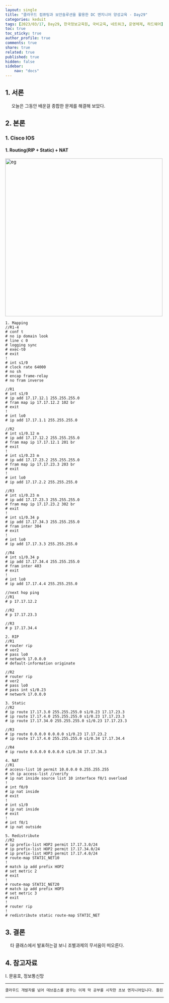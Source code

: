 ```yaml
---
layout: single
title: "클라우드 컴퓨팅과 보안솔루션을 활용한 DC 엔지니어 양성교육 - Day29"
categories: keduit
tags: [2023/03/17, Day29, 한국정보교육원, 국비교육, 네트워크, 운영체제, 하드웨어]
toc: true
toc_sticky: true
author_profile: true
comments: true
share: true
related: true
published: true
hidden: false
sidebar: 
    nav: "docs"
---
```


## 1. 서론  

&nbsp;&nbsp;&nbsp;&nbsp; 오늘은 그동안 배운걸 종합한 문제를 해결해 보았다.

## 2. 본론  

### 1. Cisco IOS  

#### 1. Routing(RIP + Static) + NAT

<img alt="eg" src="https://user-images.githubusercontent.com/124491456/225479093-53875d83-098c-4447-afc3-424b918ab402.png" width=500>

```
1. Mapping
//R1-4
# conf t
# no ip domain look
# line c 0
# logging sync
# exec-t0
# exit
!
# int s1/0
# clock rate 64000
# no sh
# encap frame-relay
# no fram inverse

//R1
# int s1/0
# ip add 17.17.12.1 255.255.255.0
# fram map ip 17.17.12.2 102 br
# exit
!
# int lo0
# ip add 17.17.1.1 255.255.255.0

//R2
# int s1/0.12 m
# ip add 17.17.12.2 255.255.255.0
# fram map ip 17.17.12.1 201 br
# exit
!
# int s1/0.23 m
# ip add 17.17.23.2 255.255.255.0
# fram map ip 17.17.23.3 203 br
# exit
!
# int lo0
# ip add 17.17.2.2 255.255.255.0

//R3
# int s1/0.23 m
# ip add 17.17.23.3 255.255.255.0
# fram map ip 17.17.23.2 302 br
# exit
!
# int s1/0.34 p
# ip add 17.17.34.3 255.255.255.0
# fram inter 304
# exit
!
# int lo0
# ip add 17.17.3.3 255.255.255.0

//R4
# int s1/0.34 p
# ip add 17.17.34.4 255.255.255.0
# fram inter 403
# exit
!
# int lo0
# ip add 17.17.4.4 255.255.255.0

//next hop ping
//R1
# p 17.17.12.2

//R2
# p 17.17.23.3

//R3
# p 17.17.34.4

2. RIP
//R1
# router rip
# ver2
# pass lo0
# network 17.0.0.0
# default-information originate

//R2
# router rip
# ver2
# pass lo0
# pass int s1/0.23
# network 17.0.0.0

3. Static
//R2
# ip route 17.17.3.0 255.255.255.0 s1/0.23 17.17.23.3
# ip route 17.17.4.0 255.255.255.0 s1/0.23 17.17.23.3
# ip route 17.17.34.0 255.255.255.0 s1/0.23 17.17.23.3

//R3
# ip route 0.0.0.0 0.0.0.0 s1/0.23 17.17.23.2
# ip route 17.17.4.0 255.255.255.0 s1/0.34 17.17.34.4

//R4
# ip route 0.0.0.0 0.0.0.0 s1/0.34 17.17.34.3

4. NAT
//R1
# access-list 10 permit 10.0.0.0 0.255.255.255
# sh ip access-list //verify
# ip nat inside source list 10 interface f0/1 overload
!
# int f0/0
# ip nat inside
# exit
!
# int s1/0
# ip nat inside
# exit
!
# int f0/1
# ip nat outside

5. Redistribute
//R2
# ip prefix-list HOP2 permit 17.17.3.0/24 
# ip prefix-list HOP2 permit 17.17.34.0/24
# ip prefix-list HOP3 permit 17.17.4.0/24
# route-map STATIC_NET10
!
# match ip add prefix HOP2
# set metric 2
# exit
!
# route-map STATIC_NET20
# match ip add prefix HOP3
# set metric 3
# exit
!
# router rip
!
# redistribute static route-map STATIC_NET
```

## 3. 결론  

&nbsp;&nbsp;&nbsp;&nbsp;타 클래스에서 발표하는걸 보니 조별과제의 무서움이 떠오른다.

## 4. 참고자료  

Ⅰ. 문웅호, 정보통신망   

---

```bash
클라우드 개발자를 넘어 데브옵스를 꿈꾸는 이제 막 공부를 시작한 초보 엔지니어입니다. 틀린 점이 있으면 친절하게 댓글 부탁드립니다. :)
```

---
